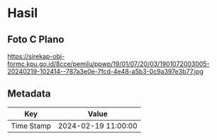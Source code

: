 # Hasil

## Foto C Plano

https://sirekap-obj-formc.kpu.go.id/8cce/pemilu/ppwp/19/01/07/20/03/1901072003005-20240219-102414--787a3e0e-7fcd-4e48-a5b3-0c9a397e3b77.jpg


## Metadata

| Key        | Value               |
| ---------- | ------------------- |
| Time Stamp | 2024-02-19 11:00:00 |




